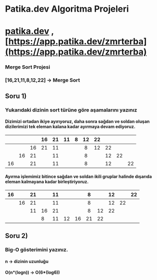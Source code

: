 # Patika.dev Algoritma Projeleri

# [patika.dev](https://www.patika.dev/tr) , [https://app.patika.dev/zmrterba](https://app.patika.dev/zmrterba)

### Merge Sort Projesi

### [16,21,11,8,12,22] -> Merge Sort

## Soru 1)

### Yukarıdaki dizinin sort türüne göre aşamalarını yazınız

#### Dizimizi ortadan ikiye ayırıyoruz, daha sonra sağdan ve soldan oluşan dizilerimizi tek eleman kalana kadar ayırmaya devam ediyoruz.

|     |     |     | 16  | 21  |  11 | 8   | 12  |  22 |     |     |     |
| --- | :-: | --: | --- | :-: | --: | --- | :-: | --: | --- | --- | --- |
|     |     |  16 | 21  | 11  |     |     |  8  |  12 | 22  |     |     |
|     | 16  |  21 |     | 11  |     |     |  8  |     | 12  | 22  |     |
| 16  |     |  21 |     | 11  |     |     |  8  |     | 12  |     | 22  |

#### Ayırma işlemimiz bitince sağdan ve soldan ikili gruplar halinde dışarıda eleman kalmayana kadar birleştiriyoruz.

| 16  |     |  21 |     | 11  |     |     |  8  |     | 12  |     | 22  |
| --- | :-: | --: | --- | :-: | --: | --- | :-: | --: | --- | --- | --- |
|     | 16  |  21 |     | 11  |     |     |  8  |     | 12  | 22  |     |
|     |     |  11 | 16  | 21  |     |     |  8  |  12 | 22  |     |     |
|     |     |     | 8   | 11  |  12 | 16  | 21  |  22 |     |     |     |

## Soru 2)

### Big-O gösterimini yazınız.

#### n -> dizinin uzunluğu

#### O(n*(logn)) -> O(6*(log6))

